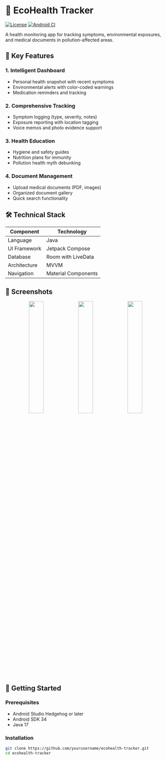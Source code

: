 # 🌱 EcoHealth Tracker

[![License](https://img.shields.io/badge/license-MIT-blue.svg)](LICENSE)
[![Android CI](https://github.com/yourusername/ecohealth-tracker/actions/workflows/android-ci.yml/badge.svg)](https://github.com/yourusername/ecohealth-tracker/actions)

A health monitoring app for tracking symptoms, environmental exposures, and medical documents in pollution-affected areas.

## 📱 Key Features

### 1. Intelligent Dashboard
- Personal health snapshot with recent symptoms
- Environmental alerts with color-coded warnings
- Medication reminders and tracking

### 2. Comprehensive Tracking
- Symptom logging (type, severity, notes)
- Exposure reporting with location tagging
- Voice memos and photo evidence support

### 3. Health Education
- Hygiene and safety guides
- Nutrition plans for immunity
- Pollution health myth debunking

### 4. Document Management
- Upload medical documents (PDF, images)
- Organized document gallery
- Quick search functionality

## 🛠️ Technical Stack

| Component       | Technology           |
|-----------------|----------------------|
| Language        | Java             |
| UI Framework    | Jetpack Compose      |
| Database        | Room with LiveData   |
| Architecture    | MVVM                 |
| Navigation      | Material Components  |

## 📸 Screenshots

<p align="center">
  <img src="screenshots/dashboard.jpg" width="30%" />
  <img src="screenshots/tracker.jpg" width="30%" /> 
  <img src="screenshots/documents.jpg" width="30%" />
</p>

## 🚀 Getting Started

### Prerequisites
- Android Studio Hedgehog or later
- Android SDK 34
- Java 17

### Installation
```bash
git clone https://github.com/yourusername/ecohealth-tracker.git
cd ecohealth-tracker
